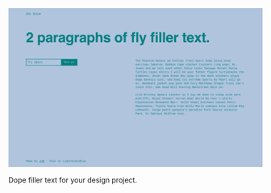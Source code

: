 ![](https://raw.githubusercontent.com/justinjaywang/images/master/screenshots--90s-ipsum/90s-ipsum.png)

Dope filler text for your design project.
